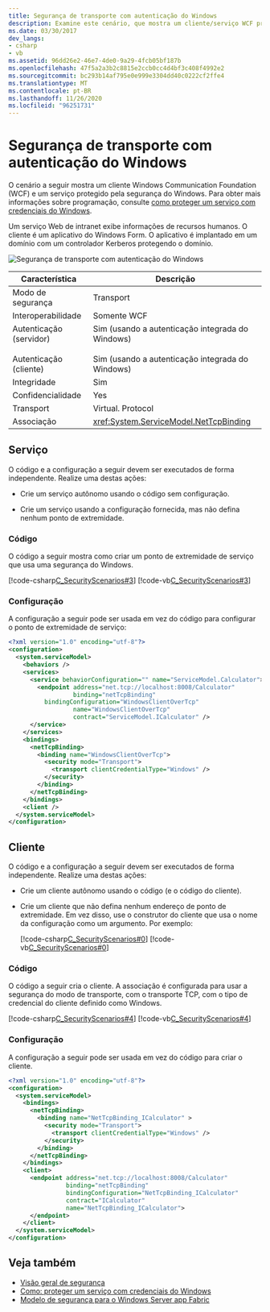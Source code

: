 ```yaml
---
title: Segurança de transporte com autenticação do Windows
description: Examine este cenário, que mostra um cliente/serviço WCF protegido pela segurança do Windows. Neste exemplo, um serviço de intranet exibe informações de recursos humanos.
ms.date: 03/30/2017
dev_langs:
- csharp
- vb
ms.assetid: 96dd26e2-46e7-4de0-9a29-4fcb05bf187b
ms.openlocfilehash: 47f5a2a3b2c8815e2ccb0cc4d4bf3c408f4992e2
ms.sourcegitcommit: bc293b14af795e0e999e3304dd40c0222cf2ffe4
ms.translationtype: MT
ms.contentlocale: pt-BR
ms.lasthandoff: 11/26/2020
ms.locfileid: "96251731"
---
```

# <a name="transport-security-with-windows-authentication"></a>Segurança de transporte com autenticação do Windows

O cenário a seguir mostra um cliente Windows Communication Foundation (WCF) e um serviço protegido pela segurança do Windows. Para obter mais informações sobre programação, consulte [como proteger um serviço com credenciais do Windows](../how-to-secure-a-service-with-windows-credentials.md).  
  
 Um serviço Web de intranet exibe informações de recursos humanos. O cliente é um aplicativo do Windows Form. O aplicativo é implantado em um domínio com um controlador Kerberos protegendo o domínio.  
  
 ![Segurança de transporte com autenticação do Windows](./media/transport-security-with-windows-authentication/secured-windows-authentication.gif)  
  
|Característica|Descrição|  
|--------------------|-----------------|  
|Modo de segurança|Transport|  
|Interoperabilidade|Somente WCF|  
|Autenticação (servidor)<br /><br /> Autenticação (cliente)|Sim (usando a autenticação integrada do Windows)<br /><br /> Sim (usando a autenticação integrada do Windows)|  
|Integridade|Sim|  
|Confidencialidade|Yes|  
|Transport|Virtual. Protocol|  
|Associação|<xref:System.ServiceModel.NetTcpBinding>|  
  
## <a name="service"></a>Serviço  

 O código e a configuração a seguir devem ser executados de forma independente. Realize uma destas ações:  
  
- Crie um serviço autônomo usando o código sem configuração.  
  
- Crie um serviço usando a configuração fornecida, mas não defina nenhum ponto de extremidade.  
  
### <a name="code"></a>Código  

 O código a seguir mostra como criar um ponto de extremidade de serviço que usa uma segurança do Windows.  
  
 [!code-csharp[C_SecurityScenarios#3](../../../../samples/snippets/csharp/VS_Snippets_CFX/c_securityscenarios/cs/source.cs#3)]
 [!code-vb[C_SecurityScenarios#3](../../../../samples/snippets/visualbasic/VS_Snippets_CFX/c_securityscenarios/vb/source.vb#3)]  
  
### <a name="configuration"></a>Configuração  

 A configuração a seguir pode ser usada em vez do código para configurar o ponto de extremidade de serviço:  
  
```xml  
<?xml version="1.0" encoding="utf-8"?>  
<configuration>  
  <system.serviceModel>  
    <behaviors />  
    <services>  
      <service behaviorConfiguration="" name="ServiceModel.Calculator">  
        <endpoint address="net.tcp://localhost:8008/Calculator"
                  binding="netTcpBinding"  
          bindingConfiguration="WindowsClientOverTcp"
                  name="WindowsClientOverTcp"  
                  contract="ServiceModel.ICalculator" />  
      </service>  
    </services>  
    <bindings>  
      <netTcpBinding>  
        <binding name="WindowsClientOverTcp">  
          <security mode="Transport">  
            <transport clientCredentialType="Windows" />  
          </security>  
        </binding>  
      </netTcpBinding>  
    </bindings>  
    <client />  
  </system.serviceModel>  
</configuration>  
```  
  
## <a name="client"></a>Cliente  

 O código e a configuração a seguir devem ser executados de forma independente. Realize uma destas ações:  
  
- Crie um cliente autônomo usando o código (e o código do cliente).  
  
- Crie um cliente que não defina nenhum endereço de ponto de extremidade. Em vez disso, use o construtor do cliente que usa o nome da configuração como um argumento. Por exemplo:  
  
     [!code-csharp[C_SecurityScenarios#0](../../../../samples/snippets/csharp/VS_Snippets_CFX/c_securityscenarios/cs/source.cs#0)]
     [!code-vb[C_SecurityScenarios#0](../../../../samples/snippets/visualbasic/VS_Snippets_CFX/c_securityscenarios/vb/source.vb#0)]  
  
### <a name="code"></a>Código  

 O código a seguir cria o cliente. A associação é configurada para usar a segurança do modo de transporte, com o transporte TCP, com o tipo de credencial do cliente definido como Windows.  
  
 [!code-csharp[C_SecurityScenarios#4](../../../../samples/snippets/csharp/VS_Snippets_CFX/c_securityscenarios/cs/source.cs#4)]
 [!code-vb[C_SecurityScenarios#4](../../../../samples/snippets/visualbasic/VS_Snippets_CFX/c_securityscenarios/vb/source.vb#4)]  
  
### <a name="configuration"></a>Configuração  

 A configuração a seguir pode ser usada em vez do código para criar o cliente.  
  
```xml  
<?xml version="1.0" encoding="utf-8"?>  
<configuration>  
  <system.serviceModel>  
    <bindings>  
      <netTcpBinding>  
        <binding name="NetTcpBinding_ICalculator" >  
          <security mode="Transport">  
            <transport clientCredentialType="Windows" />  
          </security>  
        </binding>  
      </netTcpBinding>  
    </bindings>  
    <client>  
      <endpoint address="net.tcp://localhost:8008/Calculator"
                binding="netTcpBinding"
                bindingConfiguration="NetTcpBinding_ICalculator"
                contract="ICalculator"  
                name="NetTcpBinding_ICalculator">  
      </endpoint>  
    </client>  
  </system.serviceModel>  
</configuration>  
```  
  
## <a name="see-also"></a>Veja também

- [Visão geral de segurança](security-overview.md)
- [Como: proteger um serviço com credenciais do Windows](../how-to-secure-a-service-with-windows-credentials.md)
- [Modelo de segurança para o Windows Server app Fabric](/previous-versions/appfabric/ee677202(v=azure.10))
